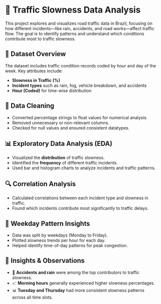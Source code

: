 # 🚦 Traffic Slowness Data Analysis

This project explores and visualizes road traffic data in Brazil, focusing on how different incidents—like rain, accidents, and road works—affect traffic flow. The goal is to identify patterns and understand which conditions contribute most to traffic slowness.

## 📁 Dataset Overview

The dataset includes traffic condition records coded by hour and day of the week. Key attributes include:

* **Slowness in Traffic (%)**
* **Incident types** such as rain, fog, vehicle breakdown, and accidents
* **Hour (Coded)** for time-wise distribution

## 🔧 Data Cleaning

* Converted percentage strings to float values for numerical analysis.
* Removed unnecessary or non-relevant columns.
* Checked for null values and ensured consistent datatypes.

## 📊 Exploratory Data Analysis (EDA)

* Visualized the **distribution** of traffic slowness.
* Identified the **frequency** of different traffic incidents.
* Used bar and histogram charts to analyze incidents and traffic patterns.

## 🔍 Correlation Analysis

* Calculated correlations between each incident type and slowness in traffic.
* Found which incidents contribute most significantly to traffic delays.

## 📆 Weekday Pattern Insights

* Data was split by weekdays (Monday to Friday).
* Plotted slowness trends per hour for each day.
* Helped identify time-of-day patterns for peak congestion.

## 📌 Insights & Observations

* 🚗 **Accidents and rain** were among the top contributors to traffic slowness.
* 📈 **Morning hours** generally experienced higher slowness percentages.
* 📊 **Tuesday and Thursday** had more consistent slowness patterns across all time slots.

